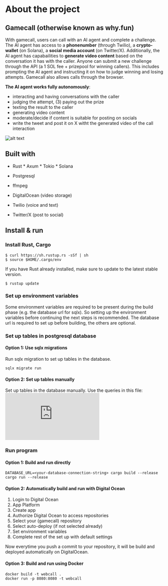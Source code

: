 # About the project

## Gamecall (otherwise known as why.fun)

With gamecall, users can call with an AI agent and complete a challenge. The AI agent has access to a **phonenumber** (through Twilio), a **crypto-wallet** (on Solana), a **social media account** (on Twitter/X). 
Additionally, the AI agent has capabailities to **generate video content** based on the conversation it has with the caller. Anyone can submit a new challenge through the API (a 1 SOL fee + prizepool for winning callers). This includes prompting the AI agent and instructing it on how to judge winning and losing attempts. Gamecall also allows calls through the browser.

**The AI agent works fully autonomously**:
  * interacting and having conversations with the caller
  * judging the attempt, (3) paying out the prize
  * texting the result to the caller
  * generating video content
  * moderate/decide if content is suitable for posting on socials
  * write the tweet and post it on X witht the generated video of the call interaction


![alt text](https://github.com/Nelis-sol/gamecall/blob/main/gamecall-why-dot-fun.png "Why.fun logo")


## Built with
  * Rust  * Axum  * Tokio  * Solana

  * Postgresql
  * ffmpeg
    
  * DigitalOcean (video storage)
  * Twilio (voice and text)
  * Twitter/X (post to social)


## Install & run

### Install Rust, Cargo
```
$ curl https://sh.rustup.rs -sSf | sh
$ source $HOME/.cargo/env
```

If you have Rust already installed, make sure to update to the latest stable version.
```
$ rustup update
```

### Set up environment variables
Some environment variables are required to be present during the build phase (e.g. the database url for sqlx). So setting up the environment variables before continuing the next steps is recommended. The database url is required to set up before building, the others are optional. 


### Set up tables in postgresql database

#### Option 1: Use sqlx migrations
Run sqlx migration to set up tables in the database. 
```
sqlx migrate run
```

#### Option 2: Set up tables manually
Set up tables in the database manually. 
Use the queries in this file: 
![alt_text](https://github.com/Nelis-sol/gamecall/blob/main/migrations/20241113102717_1.up.sql "Queries to set up tables")


### Run program

#### Option 1: Build and run directly

```
DATABASE_URL=<your-database-connection-string> cargo build --release
cargo run --release 
```

#### Option 2: Automatically build and run with Digital Ocean

1. Login to Digital Ocean
2. App Platform
3. Create app
4. Authorize Digital Ocean to access repositories
5. Select your (gamecall) repository 
6. Select auto-deploy (if not selected already)
7. Set environment variables
8. Complete rest of the set up with default settings

Now everytime you push a commit to your repository, it will be build and deployed automatically on DigitalOcean.

#### Option 3: Build and run using Docker

```
docker build -t webcall .
docker run -p 8080:8080 -t webcall
```







